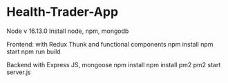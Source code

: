 # Health-Trader-App

Node v 16.13.0
Install node, npm, mongodb

Frontend: with Redux Thunk and functional components
  npm install
  npm start
  npm run build

Backend with Express JS, mongoose
  npm install
  npm install pm2
  pm2 start server.js

